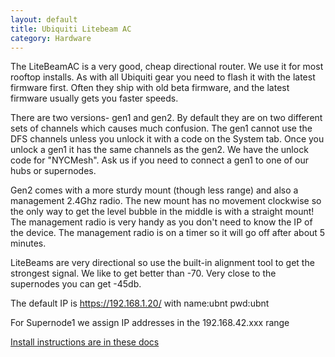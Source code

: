 ```yaml
---
layout: default
title: Ubiquiti Litebeam AC
category: Hardware
---
```

The LiteBeamAC is a very good, cheap directional router. We use it for most rooftop installs. As with all Ubiquiti gear you need to flash it with the latest firmware first. Often they ship with old beta firmware, and the latest firmware usually gets you faster speeds.

There are two versions- gen1 and gen2. By default they are on two different sets of channels which causes much confusion.
The gen1 cannot use the DFS channels unless you unlock it with a code on the System tab. Once you unlock a gen1 it has the same channels as the gen2. We have the unlock code for "NYCMesh". Ask us if you need to connect a gen1 to one of our hubs or supernodes.

Gen2 comes with a more sturdy mount (though less range) and also a management 2.4Ghz radio. The new mount has no movement clockwise so the only way to get the level bubble in the middle is with a straight mount! The management radio is very handy as you don't need to know the IP of the device. The management radio is on a timer so it will go off after about 5 minutes.

LiteBeams are very directional so use the built-in alignment tool to get the strongest signal. We like to get better than -70. Very close to the supernodes you can get -45db.

The default IP is https://192.168.1.20/ with name:ubnt pwd:ubnt

For Supernode1 we assign IP addresses in the 192.168.42.xxx range

[Install instructions are in these docs](../../installs/cpe)

